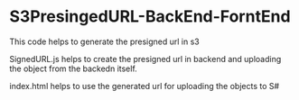 # S3PresingedURL-BackEnd-ForntEnd
This code helps to generate the presigned url in s3

SignedURL.js helps to create the presigned url in backend and uploading the object from the backedn itself.

index.html helps to use the generated url for uploading the objects to S#
